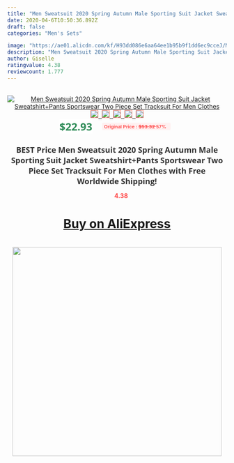 ```yaml
---
title: "Men Sweatsuit 2020 Spring Autumn Male Sporting Suit Jacket Sweatshirt+Pants Sportswear Two Piece Set Tracksuit For Men Clothes"
date: 2020-04-6T10:50:36.892Z
draft: false
categories: "Men's Sets"

image: "https://ae01.alicdn.com/kf/H93dd086e6aa64ee1b95b9f1dd6ec9cceJ/Men-Sweatsuit-2020-Spring-Autumn-Male-Sporting-Suit-Jacket-Sweatshirt-Pants-Sportswear-Two-Piece-Set-Tracksuit.jpg"
description: "Men Sweatsuit 2020 Spring Autumn Male Sporting Suit Jacket Sweatshirt+Pants Sportswear Two Piece Set Tracksuit For Men Clothes"
author: Giselle
ratingvalue: 4.38
reviewcount: 1.777
---
```

<br>
<div style="text-align: center;">
<a href="https://s.click.aliexpress.com/e/_9whda9" target="_blank" rel="nofollow noopener noreferrer"><img alt="Men Sweatsuit 2020 Spring Autumn Male Sporting Suit Jacket Sweatshirt+Pants Sportswear Two Piece Set Tracksuit For Men Clothes" class="magnifier-image" src="https://ae01.alicdn.com/kf/H93dd086e6aa64ee1b95b9f1dd6ec9cceJ/Men-Sweatsuit-2020-Spring-Autumn-Male-Sporting-Suit-Jacket-Sweatshirt-Pants-Sportswear-Two-Piece-Set-Tracksuit.jpg_640x640.jpg">
<br>
<img style="border:1px solid salmon" src="https://ae01.alicdn.com/kf/H93dd086e6aa64ee1b95b9f1dd6ec9cceJ/Men-Sweatsuit-2020-Spring-Autumn-Male-Sporting-Suit-Jacket-Sweatshirt-Pants-Sportswear-Two-Piece-Set-Tracksuit.jpg_120x120.jpg">&nbsp;&nbsp;<img style="border:1px solid salmon" src="https://ae01.alicdn.com/kf/Hbee6bf73f5754bdd8165359f2c1f47f2k/Men-Sweatsuit-2020-Spring-Autumn-Male-Sporting-Suit-Jacket-Sweatshirt-Pants-Sportswear-Two-Piece-Set-Tracksuit.jpg_120x120.jpg">&nbsp;&nbsp;<img style="border:1px solid salmon" src="https://ae01.alicdn.com/kf/Hd0d3313d97ae4cabb222207f57f9b757F/Men-Sweatsuit-2020-Spring-Autumn-Male-Sporting-Suit-Jacket-Sweatshirt-Pants-Sportswear-Two-Piece-Set-Tracksuit.jpg_120x120.jpg">&nbsp;&nbsp;<img style="border:1px solid salmon" src="https://ae01.alicdn.com/kf/H2922ec001ba3477a99fb367223fcc7d4d/Men-Sweatsuit-2020-Spring-Autumn-Male-Sporting-Suit-Jacket-Sweatshirt-Pants-Sportswear-Two-Piece-Set-Tracksuit.jpg_120x120.jpg">&nbsp;&nbsp;<img style="border:1px solid salmon" src="https://ae01.alicdn.com/kf/Hf1e0f69662dc47b0b797c55d406e8eb7w/Men-Sweatsuit-2020-Spring-Autumn-Male-Sporting-Suit-Jacket-Sweatshirt-Pants-Sportswear-Two-Piece-Set-Tracksuit.jpg_120x120.jpg"></a></div><br0>
<div style="text-align: center;"><span style="background-color: white; border: 0px; box-sizing: border-box; color: seagreen; display: inline-block; font-family: &quot;open sans&quot; , &quot;arial&quot; , &quot;helvetica&quot; , sans-serif , &quot;heiti&quot;; font-size: 24px; font-stretch: inherit; font-weight: 700; line-height: inherit; margin: 0px 10px 0px 0px; padding: 0px; vertical-align: middle;">$22.93 </span>
<span style="background: rgb(255 , 241 , 241); border-radius: 3px; border: 0px; box-sizing: border-box; color: #ff4747; display: inline-block; font-family: inherit; font-size: 12px; font-stretch: inherit; font-style: inherit; font-variant: inherit; font-weight: 600; line-height: inherit; margin: 0px; padding: 2px 5px; transform: scale(0.9); vertical-align: middle;">Original Price : <b style="text-decoration: line-through;">$53.32 </b> 57%&nbsp;&nbsp;</span></div>
<h1 style="color: #333333; display: inline-block; font-family: &quot;open sans&quot; , &quot;arial&quot; , &quot;helvetica&quot; , sans-serif , &quot;heiti&quot;; font-size: 18px; font-stretch: inherit; font-weight: 700; text-align: center;">BEST Price Men Sweatsuit 2020 Spring Autumn Male Sporting Suit Jacket Sweatshirt+Pants Sportswear Two Piece Set Tracksuit For Men Clothes with Free Worldwide Shipping!</h1>
<div style="color: #ff4747; text-align: center;">
<img src="https://4.bp.blogspot.com/-M0ZcTcb-5uY/XleCXlxnR4I/AAAAAAAAAEc/OrjgMkXV1oMQFaCRZj5HQwOCBcu3w1FegCPcBGAYYCw/s1600/star.png" style="height: 15px;">&nbsp;<b>4.38</b></div>
<div class="button_cont" align="center"><a class="buynow_a" href="https://s.click.aliexpress.com/e/_9whda9" target="_blank" rel="nofollow noopener noreferrer"><H1>Buy on AliExpress</H1></a></div><br>
<div class="separator" style="clear: both; text-align: center;">
<img src="https://lh3.googleusercontent.com/-pTy5HemUv9M/XlePHvY0dAI/AAAAAAAAAE4/0nX5iRUoIWY8eMW9Dpxeirr157OZliDIgCLcBGAsYHQ/s1600/badge.gif" width="480">
</div>
